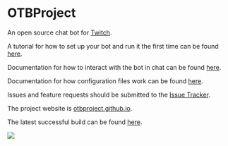 OTBProject
====================

An open source chat bot for <a href="http://www.twitch.tv" target="_blank">Twitch</a>.

A tutorial for how to set up your bot and run it the first time can be found [here](docs/tutorial.md).

Documentation for how to interact with the bot in chat can be found [here](docs/chat-documentation.md).

Documentation for how configuration files work can be found [here](docs/config-documentation.md).

Issues and feature requests should be submitted to the [Issue Tracker](../../issues).

The project website is <a href="http://otbproject.github.io" target="_blank">otbproject.github.io</a>.

The latest successful build can be found <a target="_blank" href="http://ts.tldcode.uk:8081/nexus/content/repositories/snapshots/com/github/otbproject/otbproject/">here</a>.

<a href="https://travis-ci.org/OTBProject/OTBProject" target="_blank" ><img src="https://travis-ci.org/OTBProject/OTBProject.svg?branch=master"/> </a>
